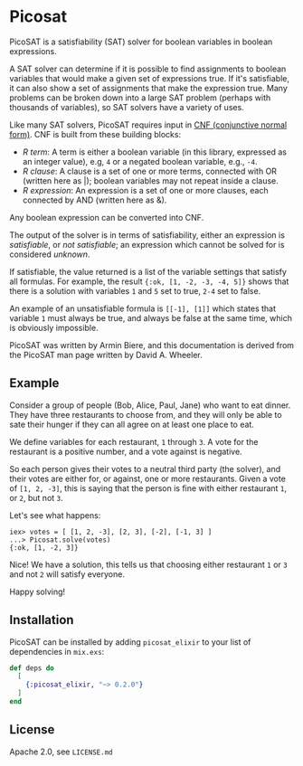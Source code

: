 # Picosat

PicoSAT is a satisfiability (SAT) solver for boolean variables in boolean expressions. 

A SAT solver can determine if it is possible to find assignments to boolean variables that would 
make a given set of expressions true. If it's satisfiable, it can also show a set of assignments 
that make the expression true. Many problems can be broken down into a large SAT problem 
(perhaps with thousands of variables), so SAT solvers have a variety of uses.

Like many SAT solvers, PicoSAT requires input in [CNF (conjunctive normal form)](https://en.wikipedia.org/wiki/Conjunctive_normal_form).
CNF is built from these building blocks:

  
* _R term_: A term is either a boolean variable (in this library, expressed as an integer value), 
e.g, `4` or a negated boolean variable, e.g., `-4`. 
* _R clause_: A clause is a set of one or more terms, connected with OR (written here as |); boolean variables may not repeat inside a clause. 
* _R expression_: An expression is a set of one or more clauses, each connected by AND (written here as &).

Any boolean expression can be converted into CNF.

The output of the solver is in terms of satisfiability, either an expression is _satisfiable_, or _not satisfiable_;
an expression which cannot be solved for is considered _unknown_.

If satisfiable, the value returned is a list of the variable settings that satisfy all formulas.
For example, the result `{:ok, [1, -2, -3, -4, 5]}` shows that there is a solution with variables
`1` and `5` set to true, `2-4` set to false.

An example of an unsatisfiable formula is `[[-1], [1]]` which states that variable `1` must always be true,
and always be false at the same time, which is obviously impossible.

PicoSAT was written by Armin Biere, and this documentation is derived from the PicoSAT man page written
by David A. Wheeler.

## Example

Consider a group of people (Bob, Alice, Paul, Jane) who want to eat dinner. They have three restaurants to choose
from, and they will only be able to sate their hunger if they can all agree on at least one place to eat.

We define variables for each restaurant, `1` through `3`. A vote for the restaurant is a positive number, and
a vote against is negative.

So each person gives their votes to a neutral third party (the solver), and their votes are either for,
or against, one or more restaurants. Given a vote of `[1, 2, -3]`, this is saying that the person is fine with
either restaurant `1`, or `2`, but not `3`.

Let's see what happens:

    iex> votes = [ [1, 2, -3], [2, 3], [-2], [-1, 3] ]
    ...> Picosat.solve(votes)
    {:ok, [1, -2, 3]}

Nice! We have a solution, this tells us that choosing either restaurant `1` or `3` and not `2` will satisfy everyone.

Happy solving!

## Installation

PicoSAT can be installed by adding `picosat_elixir` to your list of dependencies in `mix.exs`:

```elixir
def deps do
  [
    {:picosat_elixir, "~> 0.2.0"}
  ]
end
```

## License

Apache 2.0, see `LICENSE.md`
